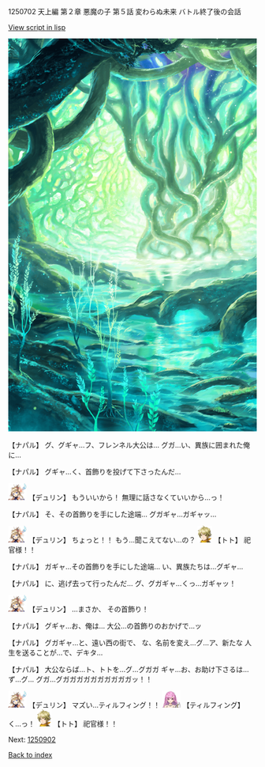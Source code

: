 1250702 天上編 第２章 悪魔の子 第５話 変わらぬ未来 バトル終了後の会話

[View script in lisp](../scripts/1250702.txt)

![tree_cavern.png](../images/backgrounds/tree_cavern.png)

【ナパル】
グ、グギャ…フ、フレンネル大公は…
グガ…い、異族に囲まれた俺に…

【ナパル】
グギャ…く、首飾りを投げて下さったんだ…

<img src="../images/units/0.png" alt="0.png" height="34"/>
【デュリン】
もういいから！
無理に話さなくていいから…っ！

【ナパル】
そ、その首飾りを手にした途端…
グガギャ…ガギャッ…

<img src="../images/units/0.png" alt="0.png" height="34"/>
【デュリン】
ちょっと！！
もう…聞こえてない…の？

<img src="../images/units/4.png" alt="4.png" height="34"/>
【トト】
祀官様！！

【ナパル】
ガギャ…その首飾りを手にした途端…
い、異族たちは…グギャ…

【ナパル】
に、逃げ去って行ったんだ…
グ、グガギャ…くっ…ガギャッ！

<img src="../images/units/0.png" alt="0.png" height="34"/>
【デュリン】
…まさか、
その首飾り！

【ナパル】
グギャ…お、俺は…
大公…の首飾りのおかげで…ッ

【ナパル】
グガギャ…と、遠い西の街で、
な、名前を変え…グ…ア、新たな
人生を送ることが…で、デキタ…

【ナパル】
大公ならば…ト、トトを…グ…グガガ
ギャ…お、お助け下さるは…ず…グ…
グガ…グガガガガガガガガガガッ！！

<img src="../images/units/0.png" alt="0.png" height="34"/>
【デュリン】
マズい…ティルフィング！！

<img src="../images/units/24.png" alt="24.png" height="34"/>
【ティルフィング】
く…っ！

<img src="../images/units/4.png" alt="4.png" height="34"/>
【トト】
祀官様！！

Next: [1250902](1250902.md)

[Back to index](index.md)
